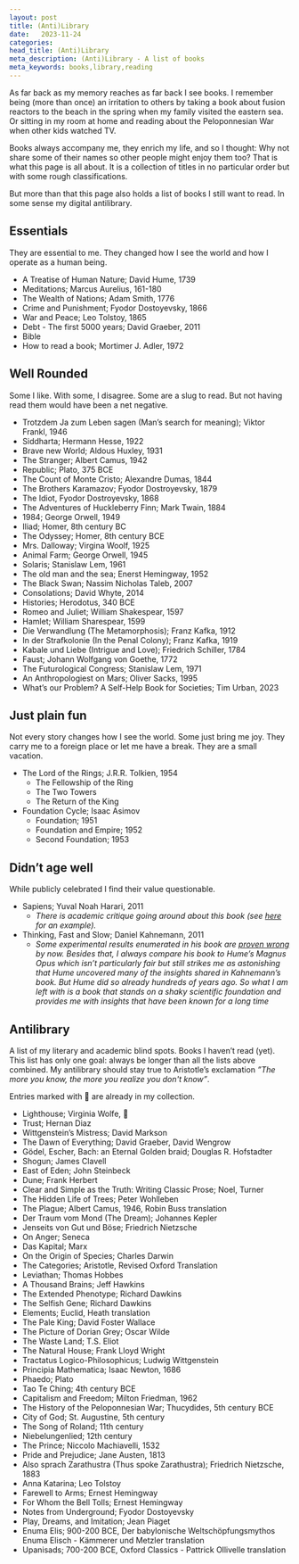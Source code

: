 ```yaml
---
layout: post
title: (Anti)Library
date:   2023-11-24
categories:
head_title: (Anti)Library
meta_description: (Anti)Library - A list of books
meta_keywords: books,library,reading
---
```


As far back as my memory reaches as far back I see books. I remember being (more than once) an irritation to others by taking a book about fusion reactors to the beach in the spring when my family visited the eastern sea. Or sitting in my room at home and reading about the Peloponnesian War when other kids watched TV.

Books always accompany me, they enrich my life, and so I thought: Why not share some of their names so other people might enjoy them too? That is what this page is all about. It is a collection of titles in no particular order but with some rough classifications.

But more than that this page also holds a list of books I still want to read. In some sense my digital antilibrary.

## Essentials
They are essential to me. They changed how I see the world and how I operate as a human being.

* A Treatise of Human Nature; David Hume, 1739
* Meditations; Marcus Aurelius, 161-180
* The Wealth of Nations; Adam Smith, 1776
* Crime and Punishment; Fyodor Dostoyevsky, 1866
* War and Peace; Leo Tolstoy, 1865
* Debt - The first 5000 years; David Graeber, 2011
* Bible
* How to read a book; Mortimer J. Adler, 1972

## Well Rounded
Some I like. With some, I disagree. Some are a slug to read. But not having read them would have been a net negative.

* Trotzdem Ja zum Leben sagen (Man’s search for meaning); Viktor Frankl, 1946
* Siddharta; Hermann Hesse, 1922
* Brave new World; Aldous Huxley, 1931
* The Stranger; Albert Camus, 1942
* Republic; Plato, 375 BCE
* The Count of Monte Cristo; Alexandre Dumas, 1844
* The Brothers Karamazov; Fyodor Dostroyevsky, 1879
* The Idiot, Fyodor Dostroyevsky, 1868
* The Adventures of Huckleberry Finn; Mark Twain, 1884
* 1984; George Orwell, 1949
* Iliad; Homer, 8th century BC
* The Odyssey; Homer, 8th century BCE
* Mrs. Dalloway; Virgina Woolf, 1925
* Animal Farm; George Orwell, 1945
* Solaris; Stanislaw Lem, 1961
* The old man and the sea; Enerst Hemingway, 1952
* The Black Swan; Nassim Nicholas Taleb, 2007
* Consolations; David Whyte, 2014
* Histories; Herodotus, 340 BCE
* Romeo and Juliet; William Shakespear, 1597
* Hamlet; William Sharespear, 1599
* Die Verwandlung (The Metamorphosis); Franz Kafka, 1912
* In der Strafkolonie (In the Penal Colony); Franz Kafka, 1919
* Kabale und Liebe (Intrigue and Love); Friedrich Schiller, 1784
* Faust; Johann Wolfgang von Goethe, 1772
* The Futurological Congress; Stanislaw Lem, 1971
* An Anthropologiest on Mars; Oliver Sacks, 1995
* What’s our Problem? A Self-Help Book for Societies; Tim Urban, 2023

## Just plain fun
Not every story changes how I see the world. Some just bring me joy. They carry me to a foreign place or let me have a break. They are a small vacation.

* The Lord of the Rings; J.R.R. Tolkien, 1954
  * The Fellowship of the Ring
  * The Two Towers
  * The Return of the King
* Foundation Cycle; Isaac Asimov
  * Foundation; 1951
  * Foundation and Empire; 1952
  * Second Foundation; 1953

## Didn’t age well
While publicly celebrated I find their value questionable.

* Sapiens; Yuval Noah Harari, 2011
  * *There is academic critique going around about this book (see [here](https://aipavilion.github.io/docs/hallpike-review.pdf) for an example).*
* Thinking, Fast and Slow; Daniel Kahnemann, 2011
  * *Some experimental results enumerated in his book are [proven wrong](https://replicationindex.com/2020/12/30/a-meta-scientific-perspective-on-thinking-fast-and-slow/) by now. Besides that, I always compare his book to Hume’s Magnus Opus which isn’t particularly fair but still strikes me as astonishing that Hume uncovered many of the insights shared in Kahnemann’s book. But Hume did so already hundreds of years ago. So what I am left with is a book that stands on a shaky scientific foundation and provides me with insights that have been known for a long time*

## Antilibrary
A list of my literary and academic blind spots. Books I haven’t read (yet). This list has only one goal: always be longer than all the lists above combined. My antilibrary should stay true to Aristotle’s exclamation *”The more you know, the more you realize you don't know”*.

Entries marked with 📕 are already in my collection.

* Lighthouse; Virginia Wolfe, 📕
* Trust; Hernan Diaz
* Wittgenstein’s Mistress; David Markson
* The Dawn of Everything; David Graeber, David Wengrow
* Gödel, Escher, Bach: an Eternal Golden braid; Douglas R. Hofstadter
* Shogun; James Clavell
* East of Eden; John Steinbeck
* Dune; Frank Herbert
* Clear and Simple as the Truth: Writing Classic Prose; Noel, Turner
* The Hidden Life of Trees; Peter Wohlleben
* The Plague; Albert Camus, 1946, Robin Buss translation
* Der Traum vom Mond (The Dream); Johannes Kepler
* Jenseits von Gut und Böse; Friedrich Nietzsche
* On Anger; Seneca
* Das Kapital; Marx
* On the Origin of Species; Charles Darwin
* The Categories; Aristotle, Revised Oxford Translation
* Leviathan; Thomas Hobbes
* A Thousand Brains; Jeff Hawkins
* The Extended Phenotype; Richard Dawkins
* The Selfish Gene; Richard Dawkins
* Elements; Euclid, Heath translation
* The Pale King; David Foster Wallace
* The Picture of Dorian Grey; Oscar Wilde
* The Waste Land; T.S. Eliot
* The Natural House; Frank Lloyd Wright
* Tractatus Logico-Philosophicus; Ludwig Wittgenstein
* Principia Mathematica; Isaac Newton, 1686
* Phaedo; Plato
* Tao Te Ching; 4th century BCE
* Capitalism and Freedom; Milton Friedman, 1962
* The History of the Peloponnesian War; Thucydides, 5th century BCE
* City of God; St. Augustine, 5th century
* The Song of Roland; 11th century
* Niebelungenlied; 12th century
* The Prince; Niccolo Machiavelli, 1532
* Pride and Prejudice; Jane Austen, 1813
* Also sprach Zarathustra (Thus spoke Zarathustra); Friedrich Nietzsche, 1883
* Anna Katarina; Leo Tolstoy
* Farewell to Arms; Ernest Hemingway
* For Whom the Bell Tolls; Ernest Hemingway
* Notes from Underground; Fyodor Dostoyevsky
* Play, Dreams, and Imitation; Jean Piaget
* Enuma Elis; 900-200 BCE, Der babylonische Weltschöpfungsmythos Enuma Elisch - Kämmerer und Metzler translation
* Upanisads; 700-200 BCE, Oxford Classics - Pattrick Ollivelle translation

